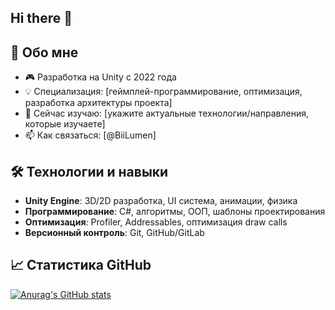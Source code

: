 ## Hi there 👋

## 🚀 Обо мне
- 🎮 Разработка на Unity с 2022 года
- 💡 Специализация: [геймплей-программирование, оптимизация, разработка архитектуры проекта]
- 🌱 Сейчас изучаю: [укажите актуальные технологии/направления, которые изучаете]
- 📫 Как связаться: [@BiiLumen]

## 🛠 Технологии и навыки
- **Unity Engine**: 3D/2D разработка, UI система, анимации, физика
- **Программирование**: C#, алгоритмы, ООП, шаблоны проектирования
- **Оптимизация**: Profiler, Addressables, оптимизация draw calls
- **Версионный контроль**: Git, GitHub/GitLab

## 📈 Статистика GitHub
[![Anurag's GitHub stats](https://github-readme-stats.vercel.app/api?username=Biilumen)](https://github.com/anuraghazra/github-readme-stats)
